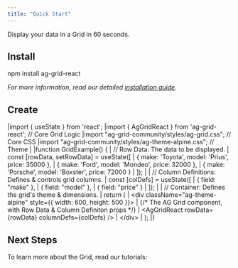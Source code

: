 ```yaml
--- 
title: "Quick Start" 
---
```


Display your data in a Grid in 60 seconds.

## Install

<framework-specific-section frameworks="react">
<snippet transform={false} language="bash">
npm install ag-grid-react
</snippet>
</framework-specific-section>

_For more information, read our detailed [installation guide](/packages-modules/)._

## Create

<framework-specific-section frameworks="react">
<snippet transform={false} language="jsx">
|import { useState } from 'react';
|import { AgGridReact } from 'ag-grid-react'; // Core Grid Logic
|import "ag-grid-community/styles/ag-grid.css"; // Core CSS
|import "ag-grid-community/styles/ag-theme-alpine.css"; // Theme
| 
|function GridExample() {
|  // Row Data: The data to be displayed.
|  const [rowData, setRowData] = useState([
|    { make: 'Toyota', model: 'Prius', price: 35000 },
|    { make: 'Ford', model: 'Mondeo', price: 32000 },
|    { make: 'Porsche', model: 'Boxster', price: 72000 }
|  ]);
|  
|  // Column Definitions: Defines & controls grid columns.
|  const [colDefs] = useState([
|    { field: "make" },
|    { field: "model" },
|    { field: "price" }
|  ]);
|  
|  // Container: Defines the grid's theme & dimensions.
|  return (
|    &lt;div className="ag-theme-alpine" style={{ width: 600, height: 500 }}>
|      {/* The AG Grid component, with Row Data & Column Definiton props */}
|      &lt;AgGridReact rowData={rowData} columnDefs={colDefs} />
|    &lt;/div>
|  );
|}
</snippet>
</framework-specific-section>

## Next Steps

To learn more about the Grid, read our tutorials:

<next-step-tiles tutorial1="true" tutorial2="false" tutorial3="false"/>
